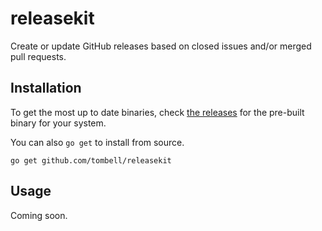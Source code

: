 # releasekit

Create or update GitHub releases based on closed issues and/or merged pull
requests.

## Installation

To get the most up to date binaries, check [the releases][releases] for
the pre-built binary for your system.

You can also `go get` to install from source.

    go get github.com/tombell/releasekit

[releases]: https://github.com/tombell/releasekit/releases

## Usage

Coming soon.
